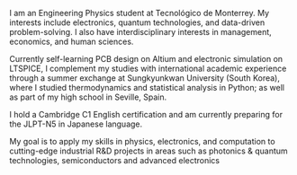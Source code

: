 I am an Engineering Physics student at Tecnológico de Monterrey. My interests include electronics, quantum technologies, and data-driven problem-solving. I also have interdisciplinary interests in management, economics, and human sciences.

Currently self-learning PCB design on Altium and electronic simulation on LTSPICE, I complement my studies with international academic experience through a summer exchange at Sungkyunkwan University (South Korea), where I studied thermodynamics and statistical analysis in Python; as well as part of my high school in Seville, Spain.

I hold a Cambridge C1 English certification and am currently preparing for the JLPT-N5 in Japanese language.

My goal is to apply my skills in physics, electronics, and computation to cutting-edge industrial R&D projects in areas such as photonics & quantum technologies, semiconductors and advanced electronics
